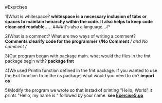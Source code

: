 #Exercises

1)What is whitespace?
**whitespace is a necessary inclusion of tabs or spaces to maintain heirarchy within the code.  It also helps to keep code clean and readable.....**
####it's also a language...:P

2)What is a comment?  What are two ways of writing a comment?
**Comments clearify code for the programmer**
**//No Comment**
**/* and No comment */**

3)Our program began with package main.  what would the files in the fmt package begin with?
**package fmt**

4)We used Println function defined in the fmt package.  If you wanted to use the Exit function from the os package, what would you need to do?
**import os**

5)Modify the program we wrote so that instad of printing "Hello, World" it prints "Hello, my name is " followed by your name.
**see [Exercise5.go](./Exercise5.go)**
